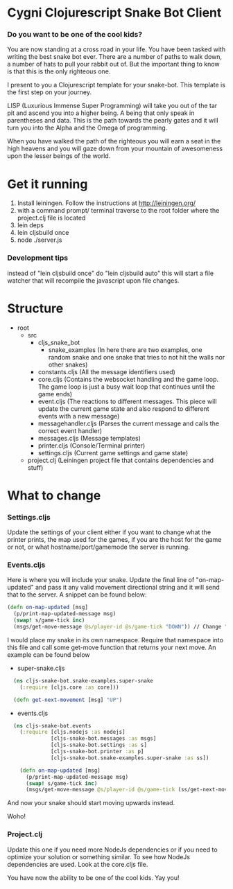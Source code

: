 # Cygni Clojurescript Snake Bot Client

### Do you want to be one of the cool kids?

You are now standing at a cross road in your life. You have been tasked with writing the best snake bot ever. There are a number of paths to walk down, a number of hats to pull your rabbit out of. But the important thing to know is that this is the only righteous one.

I present to you a Clojurescript template for your snake-bot. This template is the first step on your journey.

LISP (Luxurious Immense Super Programming) will take you out of the tar pit and ascend you into a higher being. A being that only speak in parentheses and data. This is the path towards the pearly gates and it will turn you into the Alpha and the Omega of programming.

When you have walked the path of the righteous you will earn a seat in the high heavens and you will gaze down from your mountain of awesomeness upon the lesser beings of the world.

# Get it running

1. Install leiningen. Follow the instructions at http://leiningen.org/
2. with a command prompt/ terminal traverse to the root folder where the project.clj file is located
3. lein deps
4. lein cljsbuild once
5. node ./server.js

### Development tips

instead of "lein cljsbuild once" do "lein cljsbuild auto" this will start a file watcher that will recompile the javascript upon file changes.

# Structure

- root
  - src
    - cljs_snake_bot
      - snake_examples (In here there are two examples, one random snake and one snake that tries to not hit the walls nor other snakes)
    - constants.cljs (All the message identifiers used)
    - core.cljs (Contains the websocket handling and the game loop. The game loop is just a busy wait loop that continues until the game ends)
    - event.cljs (The reactions to different messages. This piece will update the current game state and also respond to different events with a new message)
    - messagehandler.cljs (Parses the current message and calls the correct event handler)
    - messages.cljs (Message templates)
    - printer.cljs (Console/Terminal printer)
    - settings.cljs (Current game settings and game state)
  - project.clj (Leiningen project file that contains dependencies and stuff)

# What to change

### Settings.cljs

Update the settings of your client either if you want to change what the printer prints, the map used for the games, if you are the host for the game or not, or what hostname/port/gamemode the server is running.

### Events.cljs

Here is where you will include your snake. Update the final line of "on-map-updated" and pass it any valid movement directional string and it will send that to the server. A snippet can be found below:

```clojure
(defn on-map-updated [msg]
  (p/print-map-updated-message msg)
  (swap! s/game-tick inc)
  (msgs/get-move-message @s/player-id @s/game-tick "DOWN")) // Change "DOWN" into something else
```

  I would place my snake in its own namespace. Require that namespace into this file and call some get-move function that returns your next move. An example can be found below

- super-snake.cljs
```clojure
  (ns cljs-snake-bot.snake-examples.super-snake
    (:require [cljs.core :as core]))

  (defn get-next-movement [msg] "UP")
```

- events.cljs
```clojure
  (ns cljs-snake-bot.events
    (:require [cljs.nodejs :as nodejs]
              [cljs-snake-bot.messages :as msgs]
              [cljs-snake-bot.settings :as s]
              [cljs-snake-bot.printer :as p]
              [cljs-snake-bot.snake-examples.super-snake :as ss])

    (defn on-map-updated [msg]
      (p/print-map-updated-message msg)
      (swap! s/game-tick inc)
      (msgs/get-move-message @s/player-id @s/game-tick (ss/get-next-movement msg))
```
And now your snake should start moving upwards instead.

Woho!

### Project.clj

Update this one if you need more NodeJs dependencies or if you need to optimize your solution or something similar.
To see how NodeJs dependencies are used. Look at the core.cljs file.


You have now the ability to be one of the cool kids. Yay you!
